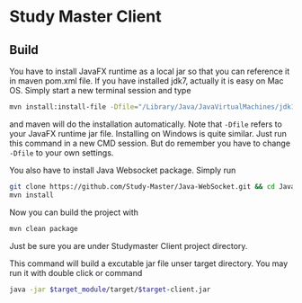 Study Master Client
===

## Build

You have to install JavaFX runtime as a local jar so that you can reference it in maven pom.xml file. If you have installed jdk7, actually it is easy on Mac OS. Simply start a new terminal session and type

```Bash
mvn install:install-file -Dfile="/Library/Java/JavaVirtualMachines/jdk1.7.0_51.jdk/Contents/Home/jre/lib/jfxrt.jar" -DgroupId=com.oracle.javafx -DartifactId=javafx -Dversion=2.2 -Dpackaging=jar
```

and maven will do the installation automatically. Note that `-Dfile` refers to your JavaFX runtime jar file. Installing on Windows is quite similar. Just run this command in a new CMD session. But do remember you have to change `-Dfile` to your own settings.

You also have to install Java Websocket package. Simply run

```Bash
git clone https://github.com/Study-Master/Java-WebSocket.git && cd Java-WebSocket
mvn install
```

Now you can build the project with

```Bash
mvn clean package
```

Just be sure you are under Studymaster Client project directory.

This command will build a excutable jar file unser target directory. You may run it with double click or command

```Bash
java -jar $target_module/target/$target-client.jar
```